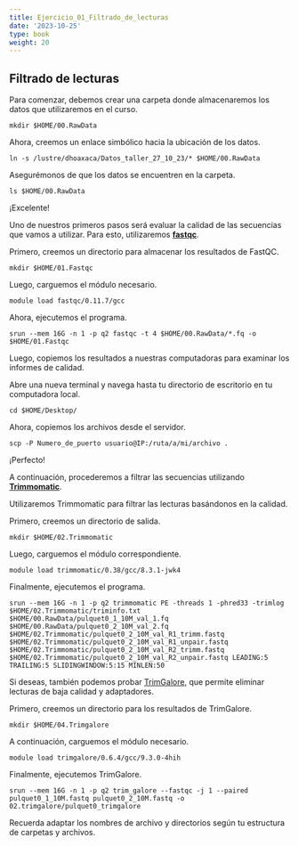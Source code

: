 ```yaml
---
title: Ejercicio_01_Filtrado_de_lecturas
date: '2023-10-25'
type: book
weight: 20
---
```


## Filtrado de lecturas

Para comenzar, debemos crear una carpeta donde almacenaremos los datos que utilizaremos en el curso.

```
mkdir $HOME/00.RawData
```

Ahora, creemos un enlace simbólico hacia la ubicación de los datos.

```
ln -s /lustre/dhoaxaca/Datos_taller_27_10_23/* $HOME/00.RawData
```

Asegurémonos de que los datos se encuentren en la carpeta.

```
ls $HOME/00.RawData
```

¡Excelente!

Uno de nuestros primeros pasos será evaluar la calidad de las secuencias que vamos a utilizar. Para esto, utilizaremos [**fastqc**](https://www.bioinformatics.babraham.ac.uk/projects/fastqc/).

Primero, creemos un directorio para almacenar los resultados de FastQC.

```
mkdir $HOME/01.Fastqc
```

Luego, carguemos el módulo necesario.

```
module load fastqc/0.11.7/gcc
```

Ahora, ejecutemos el programa.

```
srun --mem 16G -n 1 -p q2 fastqc -t 4 $HOME/00.RawData/*.fq -o $HOME/01.Fastqc
```

Luego, copiemos los resultados a nuestras computadoras para examinar los informes de calidad.

Abre una nueva terminal y navega hasta tu directorio de escritorio en tu computadora local.

```
cd $HOME/Desktop/
```

Ahora, copiemos los archivos desde el servidor.

```
scp -P Numero_de_puerto usuario@IP:/ruta/a/mi/archivo .
```

¡Perfecto!

A continuación, procederemos a filtrar las secuencias utilizando [**Trimmomatic**](http://www.usadellab.org/cms/?page=trimmomatic).

Utilizaremos Trimmomatic para filtrar las lecturas basándonos en la calidad.

Primero, creemos un directorio de salida.

```
mkdir $HOME/02.Trimmomatic
```

Luego, carguemos el módulo correspondiente.

```
module load trimmomatic/0.38/gcc/8.3.1-jwk4
```

Finalmente, ejecutemos el programa.

```
srun --mem 16G -n 1 -p q2 trimmomatic PE -threads 1 -phred33 -trimlog $HOME/02.Trimmomatic/triminfo.txt $HOME/00.RawData/pulquet0_1_10M_val_1.fq $HOME/00.RawData/pulquet0_2_10M_val_2.fq $HOME/02.Trimmomatic/pulquet0_2_10M_val_R1_trimm.fastq $HOME/02.Trimmomatic/pulquet0_2_10M_val_R1_unpair.fastq $HOME/02.Trimmomatic/pulquet0_2_10M_val_R2_trimm.fastq $HOME/02.Trimmomatic/pulquet0_2_10M_val_R2_unpair.fastq LEADING:5 TRAILING:5 SLIDINGWINDOW:5:15 MINLEN:50
```

Si deseas, también podemos probar  [TrimGalore](https://github.com/FelixKrueger/TrimGalore/blob/master/Docs/Trim_Galore_User_Guide.md), que permite eliminar lecturas de baja calidad y adaptadores.

Primero, creemos un directorio para los resultados de TrimGalore.

```
mkdir $HOME/04.Trimgalore
```

A continuación, carguemos el módulo necesario.

```
module load trimgalore/0.6.4/gcc/9.3.0-4hih
```

Finalmente, ejecutemos TrimGalore.

```
srun --mem 16G -n 1 -p q2 trim_galore --fastqc -j 1 --paired pulquet0_1_10M.fastq pulquet0_2_10M.fastq -o 02.trimgalore/pulquet0_trimgalore
```

Recuerda adaptar los nombres de archivo y directorios según tu estructura de carpetas y archivos.


